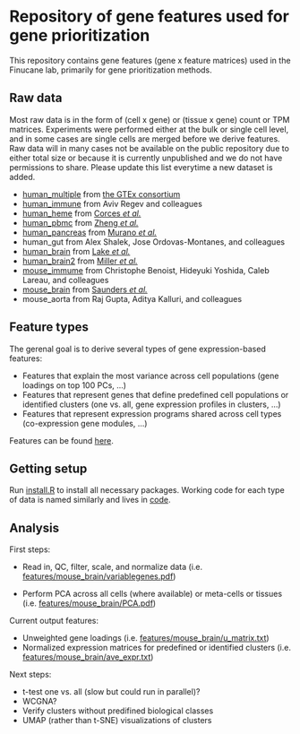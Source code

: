 # Repository of gene features used for gene prioritization

This repository contains gene features (gene x feature matrices) used in the Finucane lab, primarily for gene prioritization methods.

## Raw data

Most raw data is in the form of (cell x gene) or (tissue x gene) count or TPM matrices. Experiments were performed either at the bulk or single cell level, and in some cases are single cells are merged before we derive features. Raw data will in many cases not be available on the public repository due to either total size or because it is currently unpublished and we do not have permissions to share. Please update this list everytime a new dataset is added.

- [human_multiple](https://www.gtexportal.org/home/) from [the GTEx consortium](http://dx.doi.org/10.1038/nature24277)
- [human_immune](https://preview.data.humancellatlas.org) from Aviv Regev and colleagues
- [human_heme](https://www.ncbi.nlm.nih.gov/geo/query/acc.cgi?acc=GSE74246) from [Corces _et al._](https://www.nature.com/articles/ng.3646)
- [human_pbmc](https://support.10xgenomics.com/single-cell-gene-expression/datasets/2.1.0/pbmc8k) from [Zheng _et al._](https://www.nature.com/articles/ncomms14049)
- [human_pancreas](https://www.ncbi.nlm.nih.gov/geo/query/acc.cgi?acc=GSE85241) from [Murano _et al._](https://www.sciencedirect.com/science/article/pii/S2405471216302927)
- human_gut from Alex Shalek, Jose Ordovas-Montanes, and colleagues
- [human_brain](https://www.ncbi.nlm.nih.gov/geo/query/acc.cgi?acc=GSE97930) from [Lake _et al._](http://science.sciencemag.org/content/352/6293/1586)
- [human_brain2](http://www.brainspan.org) from [Miller _et al._](https://www.nature.com/articles/nature13185)
- [mouse_immume](https://www.immgen.org) from Christophe Benoist, Hideyuki Yoshida, Caleb Lareau, and colleagues
- [mouse_brain](http://dropviz.org) from [Saunders _et al._](https://www.biorxiv.org/content/early/2018/04/20/299081)
- mouse_aorta from Raj Gupta, Aditya Kalluri, and colleagues

## Feature types

The gerenal goal is to derive several types of gene expression-based features:

- Features that explain the most variance across cell populations (gene loadings on top 100 PCs, ...)
- Features that represent genes that define predefined cell populations or identified clusters (one vs. all, gene expression profiles in clusters, ...)
- Features that represent expression programs shared across cell types (co-expression gene modules, ...)

Features can be found [here](https://github.com/FinucaneLab/gene_features/tree/master/features).

## Getting setup 

Run [install.R](https://github.com/FinucaneLab/gene_features/tree/master/code/install.R) to install all necessary packages. Working code for each type of data is named similarly and lives in [code](https://github.com/FinucaneLab/gene_features/tree/master/code/).

## Analysis

First steps:
- Read in, QC, filter, scale, and normalize data (i.e. [features/mouse\_brain/variablegenes.pdf](https://github.com/FinucaneLab/gene_features/tree/master/features/mouse_brain/variablegenes.pdf))

- Perform PCA across all cells (where available) or meta-cells or tissues (i.e. [features/mouse\_brain/PCA.pdf](https://github.com/FinucaneLab/gene_features/tree/master/features/mouse_brain/PCA.pdf))

Current output features:
- Unweighted gene loadings (i.e. [features/mouse\_brain/u\_matrix.txt](https://github.com/FinucaneLab/gene_features/tree/master/features/mouse_brain/u_matrix.txt))
- Normalized expression matrices for predefined or identified clusters (i.e. [features/mouse\_brain/ave\_expr.txt](https://github.com/FinucaneLab/gene_features/tree/master/features/mouse_brain/ave_expr.txt))

Next steps:
- t-test one vs. all (slow but could run in parallel)?
- WCGNA?
- Verify clusters without predifined biological classes
- UMAP (rather than t-SNE) visualizations of clusters


